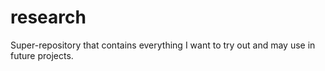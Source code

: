 # research

Super-repository that contains everything I want to try out and may use in future projects.